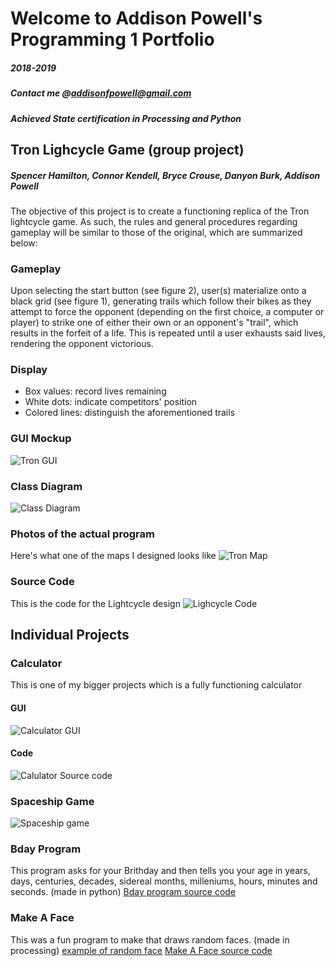 # Welcome to Addison Powell's Programming 1 Portfolio
##### 2018-2019
##### Contact me @<addisonfpowell@gmail.com>
##### Achieved State certification in Processing and Python
## Tron Lighcycle Game (group project)
##### Spencer Hamilton, Connor Kendell, Bryce Crouse, Danyon Burk, Addison Powell
The objective of this project is to create a functioning replica of the Tron lightcycle game. As such, the rules and general procedures regarding gameplay will be similar to those of the original, which are summarized below:

### Gameplay
Upon selecting the start button (see figure 2), user(s) materialize onto a black grid (see figure 1), generating trails which follow their bikes as they attempt to force the opponent (depending on the first choice, a computer or player) to strike one of either their own or an opponent's "trail", which results in the forfeit of a life. This is repeated until a user exhausts said lives, rendering the opponent victorious.

### Display
 - Box values: record lives remaining
 - White dots: indicate competitors' position
 - Colored lines: distinguish the aforementioned trails
 
### GUI Mockup
 ![Tron GUI](/PNGs/TronGUI.png)

### Class Diagram
 ![Class Diagram](/PNGs/TronClassDiagram.png)

### Photos of the actual program
Here's what one of the maps I designed looks like
 ![Tron Map](/PNGs/tronmap3.PNG)
 
### Source Code
This is the code for the Lightcycle design
 ![Lighcycle Code](/PNGs/TronSourceCode.PNG)

## Individual Projects

### Calculator
This is one of my bigger projects which is a fully functioning calculator
#### GUI
 ![Calculator GUI](/PNGs/calc.PNG)
#### Code
 ![Calulator Source code](/PNGs/calcsourcecode.PNG)
 
### Spaceship Game
 ![Spaceship game](/PNGs/spacegameSC.png)
 
### Bday Program
This program asks for your Brithday and then tells you your age in years, days, centuries, decades, sidereal months, milleniums, hours, minutes and seconds. (made in python) 
[Bday program source code](https://github.com/AddisonFP/Programming-Portfolio/blob/master/Bday.py)

### Make A Face 
This was a fun program to make that draws random faces. (made in processing) 
[example of random face](/Make_a_Face/line-000033.png)
[Make A Face source code](https://github.com/AddisonFP/Programming-Portfolio/tree/master/Make_a_Face)
